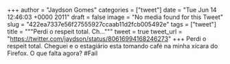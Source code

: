
+++
author = "Jaydson Gomes"
categories = ["tweet"]
date = "Tue Jun 14 12:46:03 +0000 2011"
draft = false
image = "No media found for this Tweet"
slug = "422ea7337e56f27555927ccaab11d2fcb005492e"
tags = ["tweet"]
title = """Perdi o respeit total. Ch..."""
tweet = true
tweet_url = "https://twitter.com/jaydson/status/80616994168246273"
+++
Perdi o respeit total. Cheguei e o estagiário esta tomando café na minha xícara do Firefox. O que falta agora? #Fail
